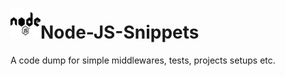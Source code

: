 # <img src='./icons/node.svg' width="48" height="48"/>Node-JS-Snippets

A code dump for simple middlewares, tests, projects setups etc.
